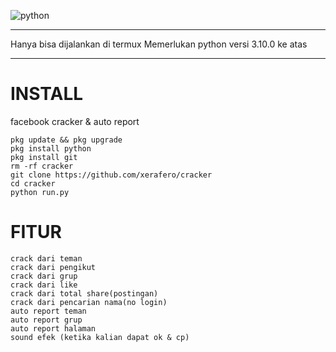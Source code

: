![python](https://img.shields.io/badge/-python-grey?style=for-the-badge&logo=python&logoColor=white&labelColor=8E2DE2)

-- -
 Hanya bisa dijalankan di termux
 Memerlukan python versi 3.10.0 ke atas
-- --

# INSTALL
facebook cracker &amp; auto report

```
pkg update && pkg upgrade
pkg install python
pkg install git
rm -rf cracker
git clone https://github.com/xerafero/cracker
cd cracker
python run.py
```


# FITUR

```
crack dari teman
crack dari pengikut
crack dari grup
crack dari like
crack dari total share(postingan)
crack dari pencarian nama(no login)
auto report teman
auto report grup
auto report halaman
sound efek (ketika kalian dapat ok & cp)
```
